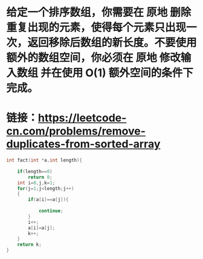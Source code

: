 # 给定一个排序数组，你需要在 原地 删除重复出现的元素，使得每个元素只出现一次，返回移除后数组的新长度。不要使用额外的数组空间，你必须在 原地 修改输入数组 并在使用 O(1) 额外空间的条件下完成。

# 链接：https://leetcode-cn.com/problems/remove-duplicates-from-sorted-array
```c
int fact(int *a,int length){
	
	if(length==0)
		return 0;
	int i=0,j,k=1;
	for(j=1;j<length;j++)
	{
		if(a[i]==a[j]){
		
			continue;
		}
		i++;
		a[i]=a[j];
		k++;
	}
	return k;	
}
```
